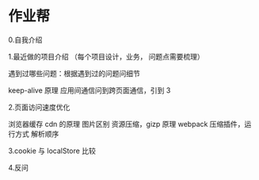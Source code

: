 # 作业帮

0.自我介绍

1.最近做的项目介绍 （每个项目设计，业务， 问题点需要梳理）

遇到过哪些问题：根据遇到过的问题问细节

keep-alive 原理
应用间通信问到跨页面通信，引到 3

2.页面访问速度优化

浏览器缓存
cdn 的原理
图片区别
资源压缩，gizp 原理
webpack 压缩插件，运行方式
解析顺序

3.cookie 与 localStore 比较

4.反问
